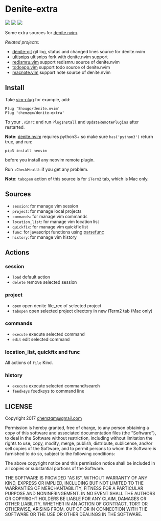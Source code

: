 # Denite-extra

[![](http://img.shields.io/github/issues/neoclide/denite-extra.svg)](https://github.com/chemzqm/denite-extra/issues)
[![](http://img.shields.io/badge/license-MIT-blue.svg)](LICENSE)
[![](https://img.shields.io/badge/doc-%3Ah%20denite--extra.txt-red.svg)](doc/denite-extra.txt)

Some extra sources for [denite.nvim](https://github.com/Shougo/denite.nvim).

_Related projects:_

* [denite-git](https://github.com/neoclide/denite-git) git log, status and changed
  lines source for denite.nvim
* [ultisnips](https://github.com/neoclide/ultisnips) ultisnips fork with
  denite.nvim support
* [redismru.vim](https://github.com/neoclide/redismru.vim) support redismru
  source of denite.nvim
* [todoapp.vim](https://github.com/neoclide/todoapp.vim) support todo source of
  denite.nvim
* [macnote.vim](https://github.com/neoclide/macnote.vim) support note source of
  denite.nvim

## Install

Take [vim-plug](https://github.com/junegunn/vim-plug) for example, add:

    Plug 'Shougo/denite.nvim'
    Plug 'chemzqm/denite-extra'

To your `.vimrc` and run `PlugInstall` and `UpdateRemotePlugins` after
restarted.

**Note:** [denite.nvim](https://github.com/Shougo/denite.nvim) requires python3+
so make sure `has('python3')` return true, and run:

    pip3 install neovim

before you install any neovim remote plugin.

Run `:CheckHealth` if you get any problem.

**Note:** `tabopen` action of this source is for `iTerm2` tab, which is Mac only.

## Sources

* `session`: for manage vim session
* `project`: for manage local projects
* `commands`: for manage vim commands
* `location_list`: for manage vim location list
* `quickfix`: for manage vim quickfix list
* `func`: for javascript functions using [parsefunc](https://github.com/chemzqm/parsefunc)
* `history`: for manage vim history

## Actions

### session

* `load` default action
* `delete` remove selected session

### project

* `open` open denite file_rec of selected project
* `tabopen` open selected project directory in new iTerm2 tab (Mac only)

### commands

* `execute` execute selected command
* `edit` edit selected command

### location_list, quickfix and func

All actions of `file` Kind.

### history

* `execute` execute selected command/search
* `feedkeys` feedkeys to command line

## LICENSE

Copyright 2017 chemzqm@gmail.com

Permission is hereby granted, free of charge, to any person obtaining
a copy of this software and associated documentation files (the "Software"),
to deal in the Software without restriction, including without limitation
the rights to use, copy, modify, merge, publish, distribute, sublicense,
and/or sell copies of the Software, and to permit persons to whom the
Software is furnished to do so, subject to the following conditions:

The above copyright notice and this permission notice shall be included
in all copies or substantial portions of the Software.

THE SOFTWARE IS PROVIDED "AS IS", WITHOUT WARRANTY OF ANY KIND,
EXPRESS OR IMPLIED, INCLUDING BUT NOT LIMITED TO THE WARRANTIES
OF MERCHANTABILITY, FITNESS FOR A PARTICULAR PURPOSE AND NONINFRINGEMENT.
IN NO EVENT SHALL THE AUTHORS OR COPYRIGHT HOLDERS BE LIABLE FOR ANY CLAIM,
DAMAGES OR OTHER LIABILITY, WHETHER IN AN ACTION OF CONTRACT,
TORT OR OTHERWISE, ARISING FROM, OUT OF OR IN CONNECTION WITH THE SOFTWARE
OR THE USE OR OTHER DEALINGS IN THE SOFTWARE.

